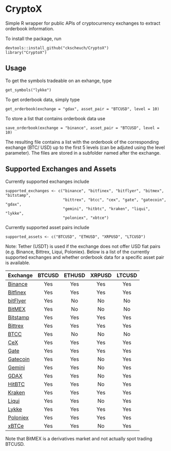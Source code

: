# CryptoX

Simple R wrapper for public APIs of cryptocurrency exchanges to extract orderbook information.

To install the package, run

```
devtools::install_github("ckscheuch/CryptoX")
library("CryptoX")
```
## Usage

To get the symbols tradeable on an exhange, type
```
get_symbols("lykke")
```

To get orderbook data, simply type
```
get_orderbook(exchange = "gdax", asset_pair = "BTCUSD", level = 10)
```

To store a list that contains orderbook data use
```
save_orderbook(exchange = "binance", asset_pair = "BTCUSD", level = 10)
```

The resulting file contains a list with the orderbook of the corresponding exchange (BTC/ USD) up to the first 5 levels (can be adjuted using the level parameter). The files are stored in a subfolder named after the exchange.

## Supported Exchanges and Assets

Currently supported exchanges include
```
supported_exchanges <- c("binance", "bitfinex", "bitflyer", "bitmex", "bitstamp",
                         "bittrex", "btcc", "cex", "gate", "gatecoin", "gdax", 
                         "gemini", "hitbtc", "kraken", "liqui", "lykke", 
                         "poloniex", "xbtce")
```
Currently supported asset pairs include

```
supported_assets <- c("BTCUSD", "ETHUSD", "XRPUSD", "LTCUSD")
```

Note: Tether (USDT) is used if the exchange does not offer USD fiat pairs (e.g. Binance, Bittrex, Liqui, Poloniex). Below is a list of the currently supported exchanges and whether orderbook data for a specific asset pair is available.

| Exchange                              | BTCUSD | ETHUSD | XRPUSD | LTCUSD |
| ------------------------------------- |:------:|:------:|:------:|:------:|
| [Binance](https://www.binance.com/)   |   Yes  |   Yes  |   Yes  |   Yes  |
| [Bitfinex](https://www.bitfinex.com/) |   Yes  |   Yes  |   Yes  |   Yes  |
| [bitFlyer](https://bitflyer.jp/)      |   Yes  |   No   |   No   |   No   |
| [BitMEX](https://www.bitmex.com/)     |   Yes  |   No   |   No   |   No   |
| [Bitstamp](https://www.bitstamp.net/) |   Yes  |   Yes  |   Yes  |   Yes  |
| [Bittrex](https://bittrex.com/)       |   Yes  |   Yes  |   Yes  |   Yes  |
| [BTCC](https://www.btcc.com/)         |   Yes  |   No   |   No   |   No   |
| [CeX](https://cex.io/)                |   Yes  |   Yes  |   Yes  |   Yes  |
| [Gate](https://gate.io/)              |   Yes  |   Yes  |   Yes  |   Yes  |
| [Gatecoin](https://gatecoin.com/)     |   Yes  |   Yes  |   No   |   Yes  |
| [Gemini](https://gemini.com/)         |   Yes  |   Yes  |   No   |   Yes  |
| [GDAX](https://www.gdax.com/)         |   Yes  |   Yes  |   No   |   Yes  |
| [HitBTC](https://hitbtc.com/)         |   Yes  |   Yes  |   No   |   Yes  |
| [Kraken](https://www.kraken.com/)     |   Yes  |   Yes  |   Yes  |   Yes  |
| [Liqui](https://liqui.io/)            |   Yes  |   Yes  |   No   |   Yes  |
| [Lykke](https://www.lykke.com/)       |   Yes  |   Yes  |   Yes  |   Yes  |
| [Poloniex](https://poloniex.com/)     |   Yes  |   Yes  |   Yes  |   Yes  |
| [xBTCe](https://www.xbtce.com/)       |   Yes  |   Yes  |   No   |   Yes  |

Note that BitMEX is a derivatives market and not actually spot trading BTCUSD. 
